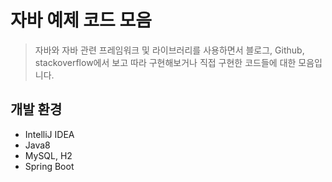 # 자바 예제 코드 모음
>자바와 자바 관련 프레임워크 및 라이브러리를 사용하면서 블로그, Github, stackoverflow에서 보고 따라 구현해보거나 직접 구현한 코드들에 대한 모음입니다.

## 개발 환경
- IntelliJ IDEA
- Java8
- MySQL, H2
- Spring Boot